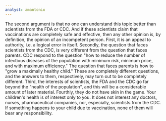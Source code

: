 ```yaml
---
analyst: amantonio
---
```


The second argument is that no one can understand this topic better than scientists from the FDA or CDC. And if these scientists claim that vaccinations are completely safe and effective, then any other opinion is, by definition, the opinion of an incompetent person.
First, it is an appeal to authority, i.e. a logical error in itself.
Secondly, the question that faces scientists from the CDC, is very different from the question that faces parents. CDC respond to the question "how to reduce the number of infectious diseases of the population with minimum risk, minimum price, and with maximum efficiency." The question that faces parents is how to "grow a maximally healthy child." These are completely different questions, and the answers to them, respectively, may turn out to be completely different.
Third, the interests of scientists, the FDA and the CDC go far beyond the "health of the population", and this will be a considerable amount of later material.
Fourthly, they do not have skin in the game. Your children's health is of interest only to you. It does not interest any doctors, nurses, pharmaceutical companies, nor, especially, scientists from the CDC. If something happens to your child due to vaccination, none of them will bear any responsibility.
